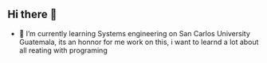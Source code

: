 ## Hi there 👋
- 🌱 I’m currently learning Systems engineering on San Carlos University Guatemala, its an honnor for me work on this, i want to learnd a lot about all reating with programing
<!--
**jamesmarlui/jamesmarlui** is a ✨ _special_ ✨ repository because its `README.md` (this file) appears on your GitHub profile.

Here are some ideas to get you started:

- 🔭 I’m currently working on ...
- 🌱 I’m currently learning ...
- 👯 I’m looking to collaborate on ...
- 🤔 I’m looking for help with ...
- 💬 Ask me about ...
- 📫 How to reach me: ...
- 😄 Pronouns: ...
- ⚡ Fun fact: ...
-->
